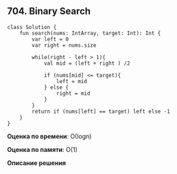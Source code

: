 ## 704. Binary Search


```
class Solution {
    fun search(nums: IntArray, target: Int): Int {
        var left = 0
        var right = nums.size 

        while(right - left > 1){
            val mid = (left + right ) /2

            if (nums[mid] <= target){
                left = mid
            } else {
                right = mid
            }
        }
        return if (nums[left] == target) left else -1
    }
}

```

**Оценка по времени**: О(logn)


**Оценка по памяти**: О(1)


**Описание решения**
```

```